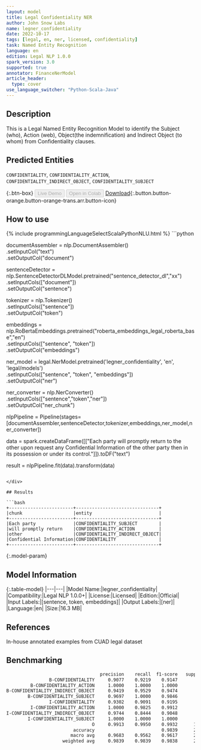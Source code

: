 ```yaml
---
layout: model
title: Legal Confidentiality NER
author: John Snow Labs
name: legner_confidentiality
date: 2022-10-17
tags: [legal, en, ner, licensed, confidentiality]
task: Named Entity Recognition
language: en
edition: Legal NLP 1.0.0
spark_version: 3.0
supported: true
annotator: FinanceNerModel
article_header:
  type: cover
use_language_switcher: "Python-Scala-Java"
---
```


## Description

This is a Legal Named Entity Recognition Model to identify the Subject (who), Action (web), Object(the indemnification) and Indirect Object (to whom) from Confidentiality clauses.

## Predicted Entities

`CONFIDENTIALITY`, `CONFIDENTIALITY_ACTION`, `CONFIDENTIALITY_INDIRECT_OBJECT`, `CONFIDENTIALITY_SUBJECT`

{:.btn-box}
<button class="button button-orange" disabled>Live Demo</button>
<button class="button button-orange" disabled>Open in Colab</button>
[Download](https://s3.amazonaws.com/auxdata.johnsnowlabs.com/legal/models/legner_confidentiality_en_1.0.0_3.0_1666013443039.zip){:.button.button-orange.button-orange-trans.arr.button-icon}

## How to use



<div class="tabs-box" markdown="1">
{% include programmingLanguageSelectScalaPythonNLU.html %}
```python

documentAssembler = nlp.DocumentAssembler()\
        .setInputCol("text")\
        .setOutputCol("document")
        
sentenceDetector = nlp.SentenceDetectorDLModel.pretrained("sentence_detector_dl","xx")\
        .setInputCols(["document"])\
        .setOutputCol("sentence")

tokenizer = nlp.Tokenizer()\
        .setInputCols(["sentence"])\
        .setOutputCol("token")

embeddings = nlp.RoBertaEmbeddings.pretrained("roberta_embeddings_legal_roberta_base","en") \
    .setInputCols(["sentence", "token"]) \
    .setOutputCol("embeddings")

ner_model = legal.NerModel.pretrained('legner_confidentiality', 'en', 'legal/models')\
        .setInputCols(["sentence", "token", "embeddings"])\
        .setOutputCol("ner")

ner_converter = nlp.NerConverter()\
        .setInputCols(["sentence","token","ner"])\
        .setOutputCol("ner_chunk")

nlpPipeline = Pipeline(stages=[documentAssembler,sentenceDetector,tokenizer,embeddings,ner_model,ner_converter])

data = spark.createDataFrame([["Each party will promptly return to the other upon request any Confidential Information of the other party then in its possession or under its control."]]).toDF("text")

result = nlpPipeline.fit(data).transform(data)
```

</div>

## Results

```bash
+------------------------+-------------------------------+
|chunk                   |entity                         |
+------------------------+-------------------------------+
|Each party              |CONFIDENTIALITY_SUBJECT        |
|will promptly return    |CONFIDENTIALITY_ACTION         |
|other                   |CONFIDENTIALITY_INDIRECT_OBJECT|
|Confidential Information|CONFIDENTIALITY                |
+------------------------+-------------------------------+

```

{:.model-param}
## Model Information

{:.table-model}
|---|---|
|Model Name:|legner_confidentiality|
|Compatibility:|Legal NLP 1.0.0+|
|License:|Licensed|
|Edition:|Official|
|Input Labels:|[sentence, token, embeddings]|
|Output Labels:|[ner]|
|Language:|en|
|Size:|16.3 MB|

## References

In-house annotated examples from CUAD legal dataset

## Benchmarking

```bash
                                   precision    recall  f1-score   support
                B-CONFIDENTIALITY     0.9077    0.9219    0.9147        64
         B-CONFIDENTIALITY_ACTION     1.0000    1.0000    1.0000        53
B-CONFIDENTIALITY_INDIRECT_OBJECT     0.9419    0.9529    0.9474        85
        B-CONFIDENTIALITY_SUBJECT     0.9697    1.0000    0.9846        32
                I-CONFIDENTIALITY     0.9302    0.9091    0.9195        88
         I-CONFIDENTIALITY_ACTION     1.0000    0.9825    0.9912        57
I-CONFIDENTIALITY_INDIRECT_OBJECT     0.9744    0.8444    0.9048        45
        I-CONFIDENTIALITY_SUBJECT     1.0000    1.0000    1.0000        25
                                O     0.9913    0.9950    0.9932      1604
                         accuracy                         0.9839      2053
                        macro avg     0.9683    0.9562    0.9617      2053
                     weighted avg     0.9839    0.9839    0.9838      2053
```
